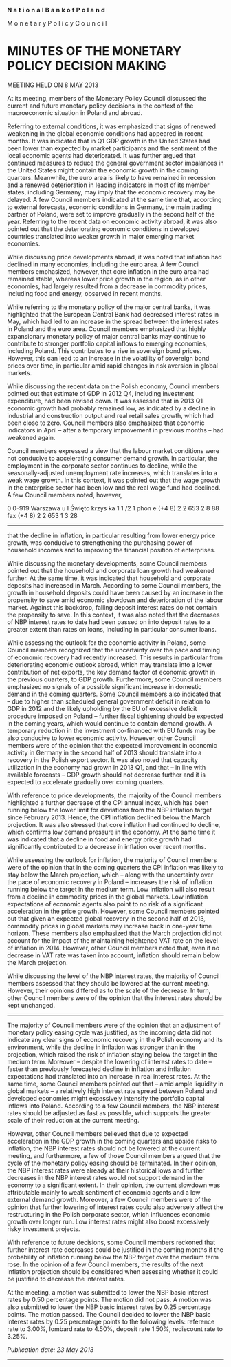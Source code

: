 **N** **a** **t** **i** **o** **n** **a** **l** **B** **a** **n** **k** **o** **f** **P** **o** **l** **a** **n** **d**

M o n e t a r y P o l i c y C o u n c i l

# MINUTES OF THE MONETARY POLICY DECISION MAKING
 MEETING HELD ON 8 MAY 2013

At its meeting, members of the Monetary Policy Council discussed the current and future monetary
policy decisions in the context of the macroeconomic situation in Poland and abroad.

Referring to external conditions, it was emphasized that signs of renewed weakening in the global
economic conditions had appeared in recent months. It was indicated that in Q1 GDP growth in the
United States had been lower than expected by market participants and the sentiment of the local
economic agents had deteriorated. It was further argued that continued measures to reduce the
general government sector imbalances in the United States might contain the economic growth in
the coming quarters. Meanwhile, the euro area is likely to have remained in recession and a
renewed deterioration in leading indicators in most of its member states, including Germany, may
imply that the economic recovery may be delayed. A few Council members indicated at the same
time that, according to external forecasts, economic conditions in Germany, the main trading
partner of Poland, were set to improve gradually in the second half of the year. Referring to the
recent data on economic activity abroad, it was also pointed out that the deteriorating economic
conditions in developed countries translated into weaker growth in major emerging market
economies.

While discussing price developments abroad, it was noted that inflation had declined in many
economies, including the euro area. A few Council members emphasized, however, that core
inflation in the euro area had remained stable, whereas lower price growth in the region, as in other
economies, had largely resulted from a decrease in commodity prices, including food and energy,
observed in recent months.

While referring to the monetary policy of the major central banks, it was highlighted that the
European Central Bank had decreased interest rates in May, which had led to an increase in the
spread between the interest rates in Poland and the euro area. Council members emphasized that
highly expansionary monetary policy of major central banks may continue to contribute to stronger
portfolio capital inflows to emerging economies, including Poland. This contributes to a rise in
sovereign bond prices. However, this can lead to an increase in the volatility of sovereign bond
prices over time, in particular amid rapid changes in risk aversion in global markets.

While discussing the recent data on the Polish economy, Council members pointed out that estimate
of GDP in 2012 Q4, including investment expenditure, had been revised down. It was assessed that
in 2013 Q1 economic growth had probably remained low, as indicated by a decline in industrial and
construction output and real retail sales growth, which had been close to zero. Council members
also emphasized that economic indicators in April – after a temporary improvement in previous
months – had weakened again.

Council members expressed a view that the labour market conditions were not conducive to
accelerating consumer demand growth. In particular, the employment in the corporate sector
continues to decline, while the seasonally-adjusted unemployment rate increases, which translates
into a weak wage growth. In this context, it was pointed out that the wage growth in the enterprise
sector had been low and the real wage fund had declined. A few Council members noted, however,

0 0-919 Warszawa u l Święto krzys ka 1 1 /2 1 phon e (+4 8) 2 2 653 2 8 88 fax (+4 8) 2 2 653 1 3 28


-----

that the decline in inflation, in particular resulting from lower energy price growth, was conducive
to strengthening the purchasing power of household incomes and to improving the financial
position of enterprises.

While discussing the monetary developments, some Council members pointed out that the
household and corporate loan growth had weakened further. At the same time, it was indicated that
household and corporate deposits had increased in March. According to some Council members, the
growth in household deposits could have been caused by an increase in the propensity to save amid
economic slowdown and deterioration of the labour market. Against this backdrop, falling deposit
interest rates do not contain the propensity to save. In this context, it was also noted that the
decreases of NBP interest rates to date had been passed on into deposit rates to a greater extent than
rates on loans, including in particular consumer loans.

While assessing the outlook for the economic activity in Poland, some Council members recognized
that the uncertainty over the pace and timing of economic recovery had recently increased. This
results in particular from deteriorating economic outlook abroad, which may translate into a lower
contribution of net exports, the key demand factor of economic growth in the previous quarters, to
GDP growth. Furthermore, some Council members emphasized no signals of a possible significant
increase in domestic demand in the coming quarters. Some Council members also indicated that –
due to higher than scheduled general government deficit in relation to GDP in 2012 and the likely
upholding by the EU of excessive deficit procedure imposed on Poland – further fiscal tightening
should be expected in the coming years, which would continue to contain demand growth. A
temporary reduction in the investment co-financed with EU funds may be also conducive to lower
economic activity. However, other Council members were of the opinion that the expected
improvement in economic activity in Germany in the second half of 2013 should translate into a
recovery in the Polish export sector. It was also noted that capacity utilization in the economy had
grown in 2013 Q1, and that – in line with available forecasts – GDP growth should not decrease
further and it is expected to accelerate gradually over coming quarters.

With reference to price developments, the majority of the Council members highlighted a further
decrease of the CPI annual index, which has been running below the lower limit for deviations from
the NBP inflation target since February 2013. Hence, the CPI inflation declined below the March
projection. It was also stressed that core inflation had continued to decline, which confirms low
demand pressure in the economy. At the same time it was indicated that a decline in food and
energy price growth had significantly contributed to a decrease in inflation over recent months.

While assessing the outlook for inflation, the majority of Council members were of the opinion that
in the coming quarters the CPI inflation was likely to stay below the March projection, which –
along with the uncertainty over the pace of economic recovery in Poland – increases the risk of
inflation running below the target in the medium term. Low inflation will also result from a decline
in commodity prices in the global markets. Low inflation expectations of economic agents also
point to no risk of a significant acceleration in the price growth. However, some Council members
pointed out that given an expected global recovery in the second half of 2013, commodity prices in
global markets may increase back in one-year time horizon. These members also emphasized that
the March projection did not account for the impact of the maintaining heightened VAT rate on the
level of inflation in 2014. However, other Council members noted that, even if no decrease in VAT
rate was taken into account, inflation should remain below the March projection.

While discussing the level of the NBP interest rates, the majority of Council members assessed that
they should be lowered at the current meeting. However, their opinions differed as to the scale of
the decrease. In turn, other Council members were of the opinion that the interest rates should be
kept unchanged.


-----

The majority of Council members were of the opinion that an adjustment of monetary policy easing
cycle was justified, as the incoming data did not indicate any clear signs of economic recovery in
the Polish economy and its environment, while the decline in inflation was stronger than in the
projection, which raised the risk of inflation staying below the target in the medium term. Moreover
– despite the lowering of interest rates to date – faster than previously forecasted decline in inflation
and inflation expectations had translated into an increase in real interest rates. At the same time,
some Council members pointed out that – amid ample liquidity in global markets – a relatively high
interest rate spread between Poland and developed economies might excessively intensify the
portfolio capital inflows into Poland. According to a few Council members, the NBP interest rates
should be adjusted as fast as possible, which supports the greater scale of their reduction at the
current meeting.

However, other Council members believed that due to expected acceleration in the GDP growth in
the coming quarters and upside risks to inflation, the NBP interest rates should not be lowered at the
current meeting, and furthermore, a few of those Council members argued that the cycle of the
monetary policy easing should be terminated. In their opinion, the NBP interest rates were already
at their historical lows and further decreases in the NBP interest rates would not support demand in
the economy to a significant extent. In their opinion, the current slowdown was attributable mainly
to weak sentiment of economic agents and a low external demand growth. Moreover, a few Council
members were of the opinion that further lowering of interest rates could also adversely affect the
restructuring in the Polish corporate sector, which influences economic growth over longer run.
Low interest rates might also boost excessively risky investment projects.

With reference to future decisions, some Council members reckoned that further interest rate
decreases could be justified in the coming months if the probability of inflation running below the
NBP target over the medium term rose. In the opinion of a few Council members, the results of the
next inflation projection should be considered when assessing whether it could be justified to
decrease the interest rates.

At the meeting, a motion was submitted to lower the NBP basic interest rates by 0.50 percentage
points. The motion did not pass. A motion was also submitted to lower the NBP basic interest rates
by 0.25 percentage points. The motion passed. The Council decided to lower the NBP basic interest
rates by 0.25 percentage points to the following levels: reference rate to 3.00%, lombard rate to
4.50%, deposit rate 1.50%, rediscount rate to 3.25%.

_Publication date: 23 May 2013_


-----


